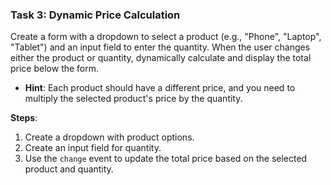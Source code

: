 ### **Task 3: Dynamic Price Calculation**
Create a form with a dropdown to select a product (e.g., "Phone", "Laptop", "Tablet") and an input field to enter the quantity. When the user changes either the product or quantity, dynamically calculate and display the total price below the form.

- **Hint**: Each product should have a different price, and you need to multiply the selected product's price by the quantity.

**Steps**:
1. Create a dropdown with product options.
2. Create an input field for quantity.
3. Use the `change` event to update the total price based on the selected product and quantity.